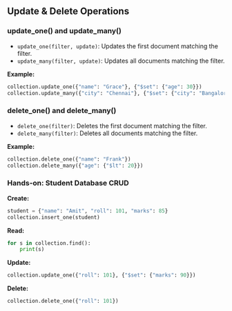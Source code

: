## Update & Delete Operations

### update_one() and update_many()
- `update_one(filter, update)`: Updates the first document matching the filter.
- `update_many(filter, update)`: Updates all documents matching the filter.

**Example:**
```python
collection.update_one({"name": "Grace"}, {"$set": {"age": 30}})
collection.update_many({"city": "Chennai"}, {"$set": {"city": "Bangalore"}})
```

### delete_one() and delete_many()
- `delete_one(filter)`: Deletes the first document matching the filter.
- `delete_many(filter)`: Deletes all documents matching the filter.

**Example:**
```python
collection.delete_one({"name": "Frank"})
collection.delete_many({"age": {"$lt": 20}})
```

### Hands-on: Student Database CRUD
**Create:**
```python
student = {"name": "Amit", "roll": 101, "marks": 85}
collection.insert_one(student)
```
**Read:**
```python
for s in collection.find():
    print(s)
```
**Update:**
```python
collection.update_one({"roll": 101}, {"$set": {"marks": 90}})
```
**Delete:**
```python
collection.delete_one({"roll": 101})
```
